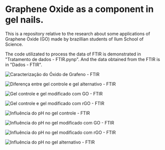 # Graphene Oxide as a component in gel nails.
This is a repository relative to the research about some applications of Graphene Oxide (GO) made by brazillian students of Ilum School of Science.

The code utilizated to process the data of FTIR is demonstrated in "Tratamento de dados - FTIR.pynp". And the data obtained from the FTIR is in "Dados - FTIR". 

![Caracterização do Óxido de Grafeno - FTIR](https://user-images.githubusercontent.com/107067724/198566228-62cc56ab-55ce-4d00-a067-454475874803.png)

![Diferença entre gel controle e gel alternativo - FTIR](https://user-images.githubusercontent.com/107067724/198566283-a9d89c1e-fbf8-4f1f-a504-da2623a67c29.png)

![Gel controle e gel modificado com GO - FTIR](https://user-images.githubusercontent.com/107067724/198566319-1eda3d73-73f5-4fc1-b01b-949f54d21b89.png)

![Gel controle e gel modificado com rGO - FTIR](https://user-images.githubusercontent.com/107067724/198566352-b609cfc2-bc30-4189-a53a-3f9037f217de.png)

![Influência do pH no gel controle - FTIR](https://user-images.githubusercontent.com/107067724/198740922-1f83facb-4783-4968-a5d6-19432e957242.png)

![Influência do pH no gel modificado com GO - FTIR](https://user-images.githubusercontent.com/107067724/198740927-c028d1fe-7b0d-47ba-bdbb-c10709975f70.png)

![Influência do pH no gel modificado com rGO - FTIR](https://user-images.githubusercontent.com/107067724/198740936-49ae7d35-16ad-4bf5-b7eb-ddc3f957f83d.png)

![Influência do pH no gel alternativo - FTIR](https://user-images.githubusercontent.com/107067724/198740955-012da303-6f44-4dbb-aac2-2b70ded45d59.png)
